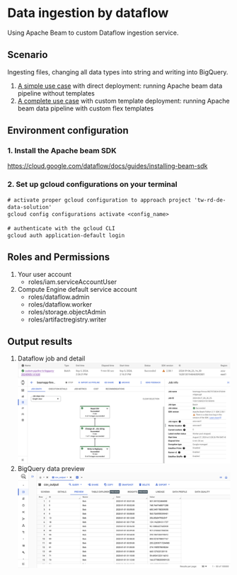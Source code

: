 # Data ingestion by dataflow
Using Apache Beam to custom Dataflow ingestion service.

## Scenario
Ingesting files, changing all data types into string and writing into BigQuery.
1. [A simple use case](/without_template_pipeline/) with direct deployment: running Apache beam data pipeline without templates
2. [A complete use case](/custom_template_pipeline_csv/) with custom template deployment: running Apache beam data pipeline with custom flex templates


## Environment configuration
### 1. Install the Apache beam SDK
https://cloud.google.com/dataflow/docs/guides/installing-beam-sdk

### 2. Set up gcloud configurations on your terminal
```
# activate proper gcloud configuration to approach project 'tw-rd-de-data-solution'
gcloud config configurations activate <config_name>

# authenticate with the gcloud CLI
gcloud auth application-default login
```

## Roles and Permissions
1. Your user account
    - roles/iam.serviceAccountUser
2. Compute Engine default service account
    - roles/dataflow.admin
    - roles/dataflow.worker
    - roles/storage.objectAdmin
    - roles/artifactregistry.writer


## Output results
1. Dataflow job and detail
![dataflow_job](images/dataflow_job_demo.jpg)
![dataflow_job_detail](images/dataflow_demo.jpg)
2. BigQuery data preview
![bigquery_demo](images/bigquery_demo.jpg)